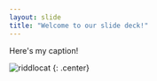```yaml
---
layout: slide
title: "Welcome to our slide deck!"
---
```


Here's my caption!

![riddlocat](https://octodex.github.com/images/riddlocat.png)
{: .center}
